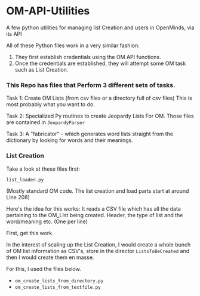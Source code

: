OM-API-Utilities
================

A few python utilities for managing list Creation and users in OpenMinds, via its API 

All of these Python files work in a very similar fashion:

1. They first establish credentials using the OM API functions. 
2. Once the credentials are established, they will attempt some OM task such as List Creation.


### This Repo has files that Perform 3 different sets of tasks.

Task 1: Create OM Lists (from csv files or a directory full of csv files)
This is most probably what you want to do.

Task 2: Specialized Py routines to create Jeopardy Lists For OM.
Those files are contained in `JeopardyParser`

Task 3: A "fabricator" - which generates word lists straight from the dictionary by looking for words and their meanings.

### List Creation

Take a look at these files first:

`list_loader.py`

(Mostly standard OM code. The list creation and load parts start at around Line 208)

Here's the idea for this works:
It reads a CSV file which has all the data pertaining to the OM_LIst being created.
Header, the type of list and the word/meaning etc. (One per line)

First, get this work. 


In the interest of scaling up the List Creation, I would create a whole bunch of OM list information as CSV's, store in the director `ListsToBeCreated` and then I would create them en masse.

For this, I used the files below.

* `om_create_lists_from_directory.py`
* `om_create_lists_from_textfile.py`


